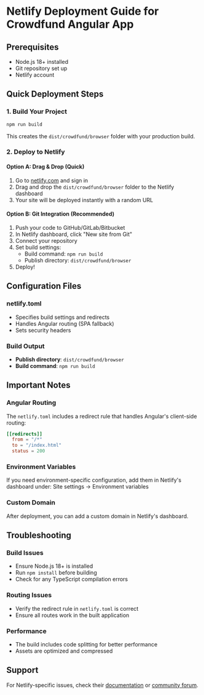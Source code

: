 # Netlify Deployment Guide for Crowdfund Angular App

## Prerequisites
- Node.js 18+ installed
- Git repository set up
- Netlify account

## Quick Deployment Steps

### 1. Build Your Project
```bash
npm run build
```
This creates the `dist/crowdfund/browser` folder with your production build.

### 2. Deploy to Netlify

#### Option A: Drag & Drop (Quick)
1. Go to [netlify.com](https://netlify.com) and sign in
2. Drag and drop the `dist/crowdfund/browser` folder to the Netlify dashboard
3. Your site will be deployed instantly with a random URL

#### Option B: Git Integration (Recommended)
1. Push your code to GitHub/GitLab/Bitbucket
2. In Netlify dashboard, click "New site from Git"
3. Connect your repository
4. Set build settings:
   - Build command: `npm run build`
   - Publish directory: `dist/crowdfund/browser`
5. Deploy!

## Configuration Files

### netlify.toml
- Specifies build settings and redirects
- Handles Angular routing (SPA fallback)
- Sets security headers

### Build Output
- **Publish directory**: `dist/crowdfund/browser`
- **Build command**: `npm run build`

## Important Notes

### Angular Routing
The `netlify.toml` includes a redirect rule that handles Angular's client-side routing:
```toml
[[redirects]]
  from = "/*"
  to = "/index.html"
  status = 200
```

### Environment Variables
If you need environment-specific configuration, add them in Netlify's dashboard under:
Site settings → Environment variables

### Custom Domain
After deployment, you can add a custom domain in Netlify's dashboard.

## Troubleshooting

### Build Issues
- Ensure Node.js 18+ is installed
- Run `npm install` before building
- Check for any TypeScript compilation errors

### Routing Issues
- Verify the redirect rule in `netlify.toml` is correct
- Ensure all routes work in the built application

### Performance
- The build includes code splitting for better performance
- Assets are optimized and compressed

## Support
For Netlify-specific issues, check their [documentation](https://docs.netlify.com/) or [community forum](https://community.netlify.com/).
